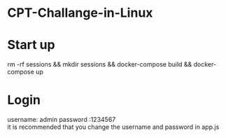 # CPT-Challange-in-Linux
# Start up 
rm -rf sessions && mkdir sessions && docker-compose build && docker-compose up
# Login
username: admin 
password :1234567  
it is recommended that you change the username and password in app.js
